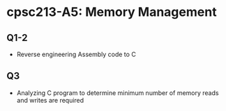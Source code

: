 # cpsc213-A5: Memory Management

## Q1-2 ##
- Reverse engineering Assembly code to C

## Q3 ##
- Analyzing C program to determine minimum number of memory reads and writes are required
